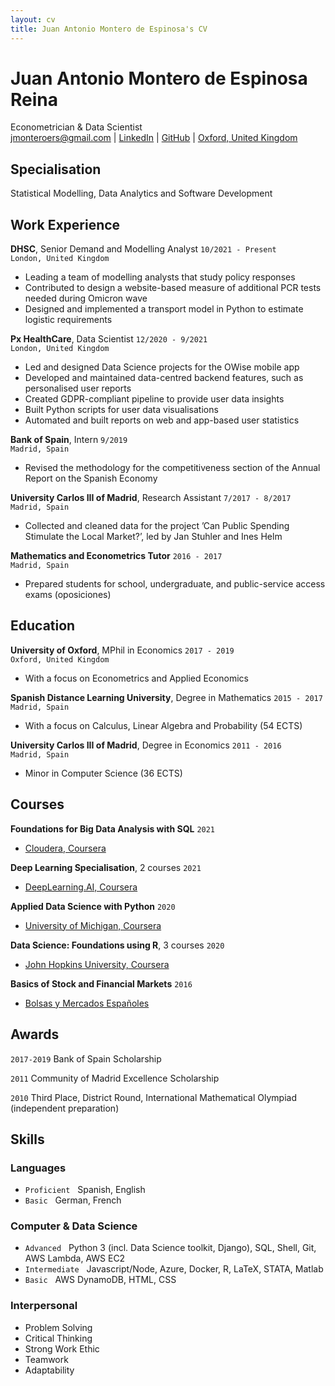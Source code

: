 ```yaml
---
layout: cv
title: Juan Antonio Montero de Espinosa's CV
---
```

<!--Separate forename and surname-->

<h1> Juan Antonio <strong>Montero de Espinosa Reina</strong></h1>
Econometrician & Data Scientist

<div id="webaddress">
  <a href="mailto: jmonteroers@gmail.com">jmonteroers@gmail.com</a>
  |
  <a href="https://www.linkedin.com/in/juan-antonio-montero-de-espinosa-reina-68803391/">LinkedIn</a>
  |
  <a href="https://github.com/jmonteroers">GitHub</a>
  |
  <a href="https://goo.gl/maps/UYUREBHxjMvo5Z5w8">Oxford, United Kingdom</a>
</div>


## Specialisation

Statistical Modelling, Data Analytics and Software Development


## Work Experience

__DHSC__, Senior Demand and Modelling Analyst
`10/2021 - Present`
<br>
`London, United Kingdom`

<ul class="with_disc">
  <li>Leading a team of modelling analysts that study policy responses</li>
  <li>Contributed to design a website-based measure of additional PCR tests needed during Omicron wave</li>
  <li>Designed and implemented a transport model in Python to estimate logistic requirements</li>
</ul>


__Px HealthCare__, Data Scientist
`12/2020 - 9/2021`
<br>
`London, United Kingdom`

<ul class="with_disc">
  <li>Led and designed Data Science projects for the OWise mobile app</li>
  <li>Developed and maintained data-centred backend features, such as personalised user reports</li>
  <li>Created GDPR-compliant pipeline to provide user data insights</li>
  <li>Built Python scripts for user data visualisations</li>
  <li>Automated and built reports on web and app-based user statistics</li>
</ul>


__Bank of Spain__, Intern
`9/2019`
<br>
`Madrid, Spain`

- Revised the methodology for the competitiveness section of the Annual Report on the Spanish Economy


__University Carlos III of Madrid__, Research Assistant
`7/2017 - 8/2017`
<br>
`Madrid, Spain`

- Collected and cleaned data for the project ’Can Public Spending Stimulate the Local Market?’, led by Jan Stuhler and Ines Helm


__Mathematics and Econometrics Tutor__
`2016 - 2017`
<br>
`Madrid, Spain`

- Prepared students for school, undergraduate, and public-service access exams (oposiciones)


## Education

__University of Oxford__, MPhil in Economics
`2017 - 2019`
<br>
`Oxford, United Kingdom`

- With a focus on Econometrics and Applied Economics


__Spanish Distance Learning University__, Degree in Mathematics
`2015 - 2017`
<br>
`Madrid, Spain`

- With a focus on Calculus, Linear Algebra and Probability (54 ECTS)


__University Carlos III of Madrid__, Degree in Economics
`2011 - 2016`
<br>
`Madrid, Spain`

- Minor in Computer Science (36 ECTS)


## Courses

__Foundations for Big Data Analysis with SQL__
`2021`
- [Cloudera, Coursera](https://coursera.org/share/28c069eb9afc6452d85847ccc2531bc0)

__Deep Learning Specialisation__, 2 courses
`2021`
- [DeepLearning.AI, Coursera](https://www.coursera.org/specializations/deep-learning)

__Applied Data Science with Python__
`2020`
- [University of Michigan, Coursera](https://coursera.org/share/f2853ac0282ec36f1aa11e0384191eb4)

__Data Science: Foundations using R__, 3 courses
`2020`
- [John Hopkins University, Coursera](https://www.coursera.org/specializations/data-science-foundations-r)

__Basics of Stock and Financial Markets__
`2016`
- [Bolsas y Mercados Españoles](https://www.bolsasymercados.es/ing/About-BME/What-is-BME)


## Awards

`2017-2019`
Bank of Spain Scholarship

`2011`
Community of Madrid Excellence Scholarship

`2010`
Third Place, District Round, International Mathematical Olympiad (independent preparation)

## Skills

### Languages

- `Proficient` &nbsp; Spanish, English
- `Basic` &nbsp; German, French


### Computer & Data Science

- `Advanced` &nbsp; Python 3 (incl. Data Science toolkit, Django), SQL, Shell, Git, AWS Lambda, AWS EC2
- `Intermediate` &nbsp;  Javascript/Node, Azure, Docker, R,  LaTeX,  STATA, Matlab
- `Basic` &nbsp; AWS DynamoDB, HTML, CSS


### Interpersonal
- Problem Solving
- Critical Thinking
- Strong Work Ethic
- Teamwork
- Adaptability
